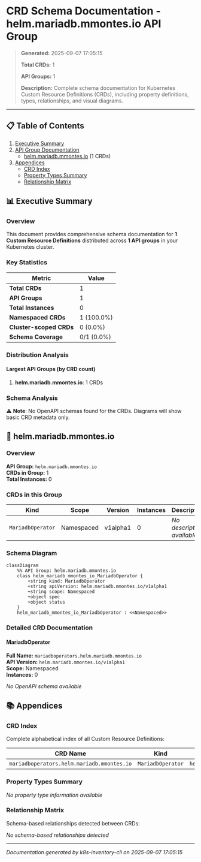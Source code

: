 # CRD Schema Documentation - helm.mariadb.mmontes.io API Group

> **Generated:** 2025-09-07 17:05:15
> 
> **Total CRDs:** 1
> 
> **API Groups:** 1
> 
> **Description:** Complete schema documentation for Kubernetes Custom Resource Definitions (CRDs), including property definitions, types, relationships, and visual diagrams.

---

## 📋 Table of Contents

1. [Executive Summary](#-executive-summary)
2. [API Group Documentation](#-api-group-documentation)
   - [helm.mariadb.mmontes.io](#helmmariadbmmontesio) (1 CRDs)
3. [Appendices](#-appendices)
   - [CRD Index](#crd-index)
   - [Property Types Summary](#property-types-summary)
   - [Relationship Matrix](#relationship-matrix)

## 📊 Executive Summary

### Overview

This document provides comprehensive schema documentation for **1 Custom Resource Definitions** distributed across **1 API groups** in your Kubernetes cluster.

### Key Statistics

| Metric | Value |
|--------|-------|
| **Total CRDs** | 1 |
| **API Groups** | 1 |
| **Total Instances** | 0 |
| **Namespaced CRDs** | 1 (100.0%) |
| **Cluster-scoped CRDs** | 0 (0.0%) |
| **Schema Coverage** | 0/1 (0.0%) |

### Distribution Analysis

#### Largest API Groups (by CRD count)

1. **helm.mariadb.mmontes.io**: 1 CRDs

### Schema Analysis

⚠️ **Note**: No OpenAPI schemas found for the CRDs. Diagrams will show basic CRD metadata only.

## 📁 helm.mariadb.mmontes.io

### Overview

**API Group:** `helm.mariadb.mmontes.io`  
**CRDs in Group:** 1  
**Total Instances:** 0

### CRDs in this Group

| Kind | Scope | Version | Instances | Description |
|------|-------|---------|-----------|-------------|
| `MariadbOperator` | Namespaced | v1alpha1 | 0 | *No description available* |

### Schema Diagram

```mermaid
classDiagram
    %% API Group: helm.mariadb.mmontes.io
    class helm_mariadb_mmontes_io_MariadbOperator {
        +string kind: MariadbOperator
        +string apiVersion: helm.mariadb.mmontes.io/v1alpha1
        +string scope: Namespaced
        +object spec
        +object status
    }
    helm_mariadb_mmontes_io_MariadbOperator : <<Namespaced>>
```
### Detailed CRD Documentation

#### MariadbOperator

**Full Name:** `mariadboperators.helm.mariadb.mmontes.io`  
**API Version:** `helm.mariadb.mmontes.io/v1alpha1`  
**Scope:** Namespaced  
**Instances:** 0  

*No OpenAPI schema available*



## 📚 Appendices

### CRD Index

Complete alphabetical index of all Custom Resource Definitions:

| CRD Name | Kind | API Group | Scope | Instances |
|----------|------|-----------|-------|-----------|
| `mariadboperators.helm.mariadb.mmontes.io` | `MariadbOperator` | `helm.mariadb.mmontes.io` | Namespaced | 0 |

### Property Types Summary

*No property type information available*

### Relationship Matrix

Schema-based relationships detected between CRDs:

*No schema-based relationships detected*


---

*Documentation generated by k8s-inventory-cli on 2025-09-07 17:05:15*